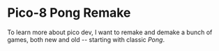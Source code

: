 # Pico-8 Pong Remake 
To learn more about pico dev, I want to remake and demake a bunch of games, both new and old -- starting with classic *Pong*.
